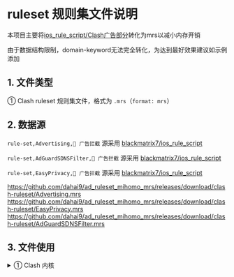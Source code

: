 # ruleset 规则集文件说明
本项目主要将[ios_rule_script/Clash广告部分](https://github.com/blackmatrix7/ios_rule_script/tree/master/rule/Clash)转化为mrs以减小内存开销 

由于数据结构限制，domain-keyword无法完全转化，为达到最好效果建议如示例添加


## 1. 文件类型
① Clash ruleset 规则集文件，格式为 `.mrs`（`format: mrs`）  
## 2. 数据源
`rule-set,Advertising,🛑 广告拦截` 源采用 [blackmatrix7/ios_rule_script](https://github.com/blackmatrix7/ios_rule_script/tree/master/rule/Clash/Advertising)  

`rule-set,AdGuardSDNSFilter,🛑 广告拦截` 源采用 [blackmatrix7/ios_rule_script](https://github.com/blackmatrix7/ios_rule_script/tree/master/rule/Clash/AdGuardSDNSFilter)

`rule-set,EasyPrivacy,🛑 广告拦截` 源采用 [blackmatrix7/ios_rule_script](https://github.com/blackmatrix7/ios_rule_script/tree/master/rule/Clash/EasyPrivacy)

https://github.com/dahai9/ad_ruleset_mihomo_mrs/releases/download/clash-ruleset/Advertising.mrs
https://github.com/dahai9/ad_ruleset_mihomo_mrs/releases/download/clash-ruleset/EasyPrivacy.mrs
https://github.com/dahai9/ad_ruleset_mihomo_mrs/releases/download/clash-ruleset/AdGuardSDNSFilter.mrs
## 3. 文件使用
<details>
<summary>① Clash 内核</summary>

- 注：以下只是节选，请酌情套用

```
proxy-groups:

  •••
  
  - {name: 🛑 广告拦截, type: select, proxies: [REJECT]}

rule-providers:
  Advertising_c:
    type: http
    behavior: classical
    format: mrs
    path: ./rules/fakeip-filter.mrs
    url: "https://github.com/DustinWin/ruleset_geodata/releases/download/clash-ruleset/fakeip-filter.mrs"
    interval: 86400

  Advertising:
    type: http
    behavior: domain
    format: mrs
    path: ./rules/Advertising.mrs
    url: "https://github.com/dahai9/ad_ruleset_mihomo_mrs/releases/download/clash-ruleset/Advertising.mrs"
    interval: 86400

  EasyPrivacy:
    type: http
    behavior: domain
    format: mrs
    path: ./rules/EasyPrivacy.mrs
    url: "https://github.com/dahai9/ad_ruleset_mihomo_mrs/releases/download/clash-ruleset/EasyPrivacy.mrs"
    interval: 86400

  AdGuardSDNSFilter:
    type: http
    behavior: domain
    format: mrs
    path: ./rules/AdGuardSDNSFilter.mrs
    url: "https://github.com/dahai9/ad_ruleset_mihomo_mrs/releases/download/clash-ruleset/AdGuardSDNSFilter.mrs"
    interval: 86400

rules:
  - RULE-SET,Advertising,🛑 广告拦截
  - RULE-SET,AdGuardSDNSFilter,🛑 广告拦截
  - RULE-SET,EasyPrivacy,🛑 广告拦截


```
</details>

